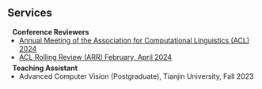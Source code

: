 ## Services

<h4 style="margin:0 10px 0;">Conference Reviewers</h4>

<ul style="margin:0 0 5px;">
  <li><a href="https://2024.aclweb.org/"><autocolor>Annual Meeting of the Association for Computational Linguistics (ACL) 2024</autocolor></a></li>
  <li><a href="https://aclrollingreview.org/"><autocolor>ACL Rolling Review (ARR) February, April 2024 </autocolor></a></li>
</ul>

<h4 style="margin:0 10px 0;">Teaching Assistant</h4>

<ul style="margin:0 0 5px;">
  <li><autocolor>Advanced Computer Vision (Postgraduate), Tianjin University, Fall 2023</autocolor></li>
</ul>
